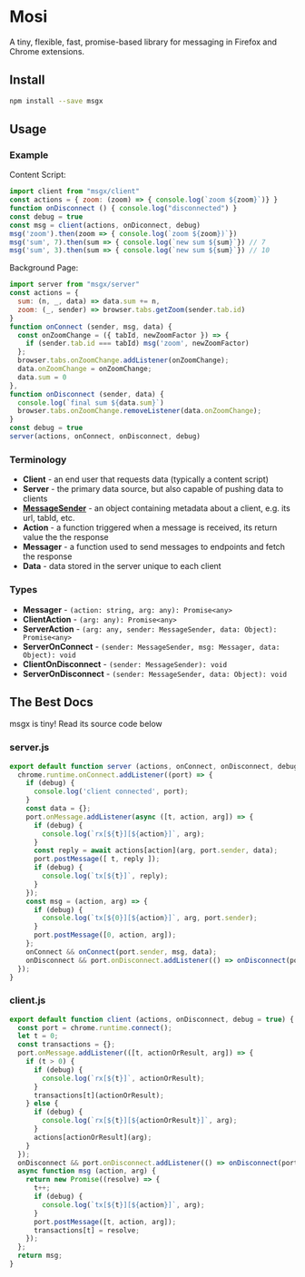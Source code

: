 # Mosi

A tiny, flexible, fast, promise-based library for messaging in Firefox and Chrome extensions.


## Install

```bash
npm install --save msgx
```

## Usage

### Example

Content Script:

```javascript
import client from "msgx/client"
const actions = { zoom: (zoom) => { console.log(`zoom ${zoom}`)} }
function onDisconnect () { console.log("disconnected") }
const debug = true
const msg = client(actions, onDiconnect, debug)
msg('zoom').then(zoom => { console.log(`zoom ${zoom})`})
msg('sum', 7).then(sum => { console.log(`new sum ${sum}`}) // 7
msg('sum', 3).then(sum => { console.log(`new sum ${sum}`}) // 10
```

Background Page:

```javascript
import server from "msgx/server"
const actions = {
  sum: (n, _, data) => data.sum += n,
  zoom: (_, sender) => browser.tabs.getZoom(sender.tab.id)
}
function onConnect (sender, msg, data) {
  const onZoomChange = ({ tabId, newZoomFactor }) => {
    if (sender.tab.id === tabId) msg('zoom', newZoomFactor)
  };
  browser.tabs.onZoomChange.addListener(onZoomChange);
  data.onZoomChange = onZoomChange;
  data.sum = 0
},
function onDisconnect (sender, data) {
  console.log(`final sum ${data.sum}`)
  browser.tabs.onZoomChange.removeListener(data.onZoomChange);
}
const debug = true
server(actions, onConnect, onDisconnect, debug)

```

### Terminology

* **Client** - an end user that requests data (typically a content script)
* **Server** - the primary data source, but also capable of pushing data to clients
* **[MessageSender](https://developer.mozilla.org/en-US/Add-ons/WebExtensions/API/runtime/MessageSender)** - an object containing metadata about a client, e.g. its url, tabId, etc. 
* **Action** - a function triggered when a message is received, its return value the the response
* **Messager** - a function used to send messages to endpoints and fetch the response
* **Data** - data stored in the server unique to each client

### Types

* **Messager** - `(action: string, arg: any): Promise<any>`
* **ClientAction** - `(arg: any): Promise<any>`
* **ServerAction** - `(arg: any, sender: MessageSender, data: Object): Promise<any>`
* **ServerOnConnect** - `(sender: MessageSender, msg: Messager, data: Object): void`
* **ClientOnDisconnect** - `(sender: MessageSender): void`
* **ServerOnDisconnect** - `(sender: MessageSender, data: Object): void`

## The Best Docs

msgx is tiny! Read its source code below

### server.js

```javascript
export default function server (actions, onConnect, onDisconnect, debug = true) {
  chrome.runtime.onConnect.addListener((port) => {
    if (debug) {
      console.log('client connected', port);
    }
    const data = {};
    port.onMessage.addListener(async ([t, action, arg]) => {
      if (debug) {
        console.log(`rx[${t}][${action}]`, arg);
      }
      const reply = await actions[action](arg, port.sender, data);
      port.postMessage([ t, reply ]);
      if (debug) {
        console.log(`tx[${t}]`, reply);
      }
    });
    const msg = (action, arg) => {
      if (debug) {
        console.log(`tx[${0}][${action}]`, arg, port.sender);
      }
      port.postMessage([0, action, arg]);
    };
    onConnect && onConnect(port.sender, msg, data);
    onDisconnect && port.onDisconnect.addListener(() => onDisconnect(port.sender, data));
  });
}
```

### client.js

```javascript
export default function client (actions, onDisconnect, debug = true) {
  const port = chrome.runtime.connect();
  let t = 0;
  const transactions = {};
  port.onMessage.addListener(([t, actionOrResult, arg]) => {
    if (t > 0) {
      if (debug) {
        console.log(`rx[${t}]`, actionOrResult);
      }
      transactions[t](actionOrResult);
    } else {
      if (debug) {
        console.log(`rx[${t}][${actionOrResult}]`, arg);
      }
      actions[actionOrResult](arg);
    }
  });
  onDisconnect && port.onDisconnect.addListener(() => onDisconnect(port.sender));
  async function msg (action, arg) {
    return new Promise((resolve) => {
      t++;
      if (debug) {
        console.log(`tx[${t}][${action}]`, arg);
      }
      port.postMessage([t, action, arg]);
      transactions[t] = resolve;
    });
  };
  return msg;
}
```
